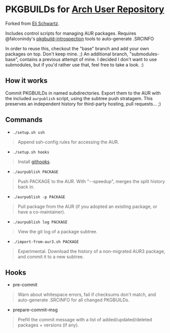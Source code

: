 # PKGBUILDs for [Arch User Repository](https://aur.archlinux.org)
Forked from [Eli Schwartz](https://github.com/eli-schwartz/pkgbuilds).

Includes control scripts for managing AUR packages.
Requires @falconindy's [pkgbuild-introspection](https://www.archlinux.org/packages/community/any/pkgbuild-introspection) tools to auto-generate .SRCINFO

In order to reuse this, checkout the "base" branch and add your own packages on top. Don't keep mine. ;)
An additional branch, "submodules-base", contains a previous attempt of mine. I decided I don't want to use submodules, but if you'd rather use that, feel free to take a look. :)

## How it works
Commit PKGBUILDs in named subdirectories. Export them to the AUR with the included `aurpublish` script, using the subtree push stratagem.
This preserves an independent history for third-party hosting, pull requests... ;)

## Commands
* `./setup.sh ssh`
> Append ssh-config rules for accessing the AUR.

* `./setup.sh hooks`
> Install [githooks](#hooks).

* `./aurpublish PACKAGE`
> Push PACKAGE to the AUR. With "--speedup", merges the split history back in.

* `./aurpublish -p PACKAGE`
> Pull package from the AUR (if you adopted an existing package, or have a co-maintainer).

* `./aurpublish log PACKAGE`
> View the git log of a package subtree.

* `./import-from-aur3.sh PACKAGE`
> Experimental. Download the history of a non-migrated AUR3 package, and commit it to a new subtree.

## Hooks
* pre-commit
> Warn about whitespace errors, fail if checksums don't match, and auto-generate .SRCINFO for all changed PKGBUILDs.

* prepare-commit-msg
> Prefill the commit message with a list of added/updated/deleted packages + versions (if any).
